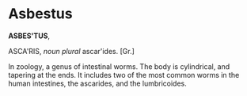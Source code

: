 # Asbestus

**ASBES'TUS**,

ASCA'RIS, _noun_ _plural_ ascar'ides. \[Gr.\]

In zoology, a genus of intestinal worms. The body is cylindrical, and tapering at the ends. It includes two of the most common worms in the human intestines, the ascarides, and the lumbricoides.